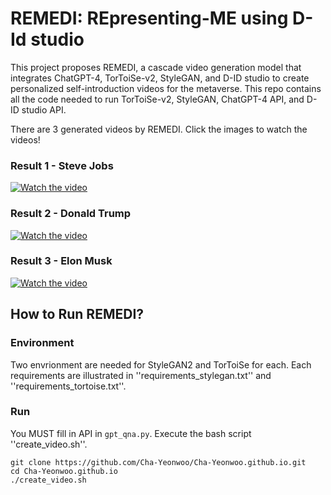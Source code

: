 # REMEDI: REpresenting-ME using D-Id studio

This project proposes REMEDI, a cascade video generation model that integrates ChatGPT-4, TorToiSe-v2, StyleGAN, and D-ID studio to create personalized self-introduction videos for the metaverse. This repo contains all the code needed to run TorToiSe-v2, StyleGAN, ChatGPT-4 API, and D-ID studio API.

There are 3 generated videos by REMEDI. Click the images to watch the videos!

### Result 1 - Steve Jobs

[![Watch the video](https://img.youtube.com/vi/QHUvBSEBgrQ/0.jpg)](https://www.youtube.com/watch?v=QHUvBSEBgrQ)


### Result 2 - Donald Trump

[![Watch the video](https://img.youtube.com/vi/1nvCJsm_orE/0.jpg)](https://www.youtube.com/watch?v=1nvCJsm_orE)


### Result 3 - Elon Musk

[![Watch the video](https://img.youtube.com/vi/nrqS4_CPcsI/0.jpg)](https://youtu.be/nrqS4_CPcsI)


## How to Run REMEDI?
### Environment
Two envrionment are needed for StyleGAN2 and TorToiSe for each. Each requirements are illustrated in ''requirements_stylegan.txt'' and ''requirements_tortoise.txt''.


### Run
You MUST fill in API in ``gpt_qna.py``. 
Execute the bash script ''create_video.sh''.
```
git clone https://github.com/Cha-Yeonwoo/Cha-Yeonwoo.github.io.git
cd Cha-Yeonwoo.github.io
./create_video.sh
```
